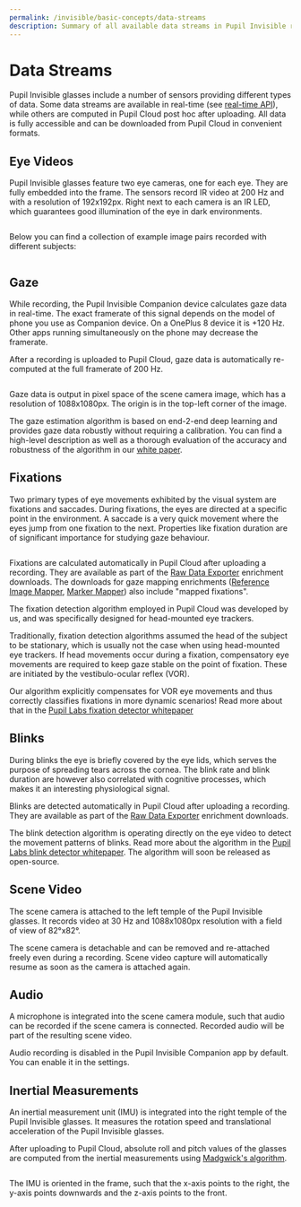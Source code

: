 ```yaml
---
permalink: /invisible/basic-concepts/data-streams
description: Summary of all available data streams in Pupil Invisible recordings
---
```


# Data Streams
Pupil Invisible glasses include a number of sensors providing different types of data. Some data streams are available in real-time (see [real-time API](/invisible/real-time-api/introduction/)), while others are computed in Pupil Cloud post hoc after uploading. All data is fully accessible and can be downloaded from Pupil Cloud in convenient formats.

## Eye Videos
Pupil Invisible glasses feature two eye cameras, one for each eye. They are fully embedded into the frame. The sensors record IR video at 200 Hz and with a resolution of 192x192px. Right next to each camera is an IR LED, which guarantees good illumination of the eye in dark environments.

<div style="display:flex;justify-content:center;" class="pb-4">
  <v-img
    :src="require('../../media/invisible/explainers/PI-Camera_annotation-white.jpg')"
    max-width=100%
  >
  </v-img>
</div>

Below you can find a collection of example image pairs recorded with different subjects:

<div style="display:flex;justify-content:center;" class="pb-4">
  <v-img
    :src="require('../../media/invisible/explainers/example-eye-images.jpg')"
    max-width=100%
  >
  </v-img>
</div>

## Gaze
While recording, the Pupil Invisible Companion device calculates gaze data in real-time. The exact framerate of this signal depends on the model of phone you use as Companion device. On a OnePlus 8 device it is +120 Hz. Other apps running simultaneously on the phone may decrease the framerate.

After a recording is uploaded to Pupil Cloud, gaze data is automatically re-computed at the full framerate of 200 Hz.

<div style="display:flex;justify-content:center;" class="pb-4">
  <v-img
    :src="require('../../media/invisible/explainers/pi-gaze-coordinate-diagram.jpg')"
    max-width=100%
  >
  </v-img>
</div>

Gaze data is output in pixel space of the scene camera image, which has a resolution of 1088x1080px. The origin is in the top-left corner of the image.

The gaze estimation algorithm is based on end-2-end deep learning and provides gaze data robustly without requiring a calibration. You can find a high-level description as well as a thorough evaluation of the accuracy and robustness of the algorithm in our [white paper](https://arxiv.org/pdf/2009.00508).

## Fixations
Two primary types of eye movements exhibited by the visual system are fixations and saccades. During fixations, the eyes are directed at a specific point in the environment. A saccade is a very quick movement where the eyes jump from one fixation to the next. Properties like fixation duration are of significant importance for studying gaze behaviour.

<div style="display:flex;justify-content:center;" class="pb-4">
  <v-img
    :src="require('../../media/invisible/explainers/fixations.jpg')"
    max-width=100%
  >
  </v-img>
</div>

Fixations are calculated automatically in Pupil Cloud after uploading a recording. They are available as part of the [Raw Data Exporter](/invisible/reference/export-formats/#fixations-csv) enrichment downloads. The downloads for gaze mapping enrichments ([Reference Image Mapper](/invisible/reference/export-formats/#fixations-csv-3), [Marker Mapper](/invisible/reference/export-formats/#fixations-csv-2)) also include "mapped fixations".

The fixation detection algorithm employed in Pupil Cloud was developed by us, and was specifically designed for head-mounted eye trackers. 

Traditionally, fixation detection algorithms assumed the head of the subject to be stationary, which is usually not the case when using head-mounted eye trackers. 
If head movements occur during a fixation, compensatory eye movements are required to keep gaze stable on the point of fixation. These are initiated by the 
vestibulo-ocular reflex (VOR). 

Our algorithm explicitly compensates for VOR eye movements and thus correctly classifies fixations in more dynamic scenarios! Read more about that in the [Pupil Labs fixation detector whitepaper](https://docs.google.com/document/d/1dTL1VS83F-W1AZfbG-EogYwq2PFk463HqwGgshK3yJE/export?format=pdf)

## Blinks
During blinks the eye is briefly covered by the eye lids, which serves the purpose of spreading tears across the cornea. The blink rate and blink duration are however also correlated with cognitive processes, which makes it an interesting physiological signal.

Blinks are detected automatically in Pupil Cloud after uploading a recording. They are available as part of the [Raw Data Exporter](/invisible/reference/export-formats/#blinks-csv) enrichment downloads.

The blink detection algorithm is operating directly on the eye video to detect the movement patterns of blinks. Read more about the algorithm in the [Pupil Labs blink detector whitepaper](https://docs.google.com/document/d/1JLBhC7fmBr6BR59IT3cWgYyqiaM8HLpFxv5KImrN-qE/export?format=pdf). The algorithm will soon be released as open-source.

## Scene Video
The scene camera is attached to the left temple of the Pupil Invisible glasses. It records video at 30 Hz and 1088x1080px resolution with a field of view of 82°x82°.

The scene camera is detachable and can be removed and re-attached freely even during a recording. Scene video capture will automatically resume as soon as the camera is attached again.

## Audio
A microphone is integrated into the scene camera module, such that audio can be recorded if the scene camera is connected. Recorded audio will be part of the resulting scene video.

Audio recording is disabled in the Pupil Invisible Companion app by default. You can enable it in the settings.

## Inertial Measurements
An inertial measurement unit (IMU) is integrated into the right temple of the Pupil Invisible glasses. It measures the rotation speed and translational acceleration of the Pupil Invisible glasses.

After uploading to Pupil Cloud, absolute roll and pitch values of the glasses are computed from the inertial measurements using [Madgwick's algorithm](https://x-io.co.uk/downloads/madgwick_internal_report.pdf).

<div style="display:flex;justify-content:center;" class="pb-4">
  <v-img
    :src="require('../../media/invisible/explainers/pi-imu-diagram.jpg')"
    max-width=100%
  >
  </v-img>
</div>

The IMU is oriented in the frame, such that the x-axis points to the right, the y-axis points downwards and the z-axis points to the front.
